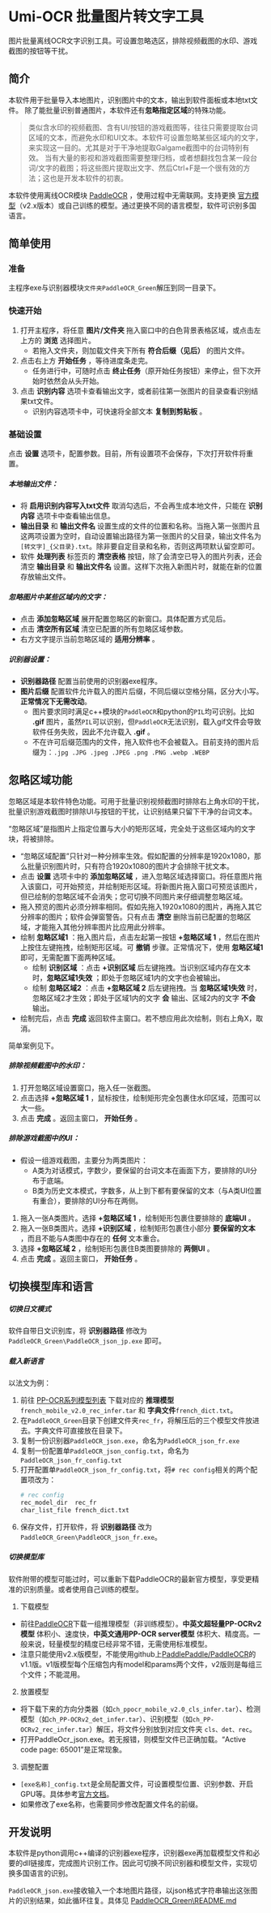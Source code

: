 # Umi-OCR 批量图片转文字工具

图片批量离线OCR文字识别工具。可设置忽略选区，排除视频截图的水印、游戏截图的按钮等干扰。

## 简介

本软件用于批量导入本地图片，识别图片中的文本，输出到软件面板或本地txt文件。
除了能批量识别普通图片，本软件还有**忽略指定区域**的特殊功能。

> 类似含水印的视频截图、含有UI/按钮的游戏截图等，往往只需要提取台词区域的文本，而避免水印和UI文本。本软件可设置忽略某些区域内的文字，来实现这一目的。尤其是对于干净地提取Galgame截图中的台词特别有效。
> 当有大量的影视和游戏截图需要整理归档，或者想翻找包含某一段台词/文字的截图；将这些图片提取出文字、然后Ctrl+F是一个很有效的方法；这也是开发本软件的初衷。

本软件使用离线OCR模块 [PaddleOCR](https://github.com/maxogden) ，使用过程中无需联网。支持更换 [官方模型](https://gitee.com/paddlepaddle/PaddleOCR)（v2.x版本）或自己训练的模型。通过更换不同的语言模型，软件可识别多国语言。

## 简单使用

### 准备

主程序exe与识别器模块`文件夹PaddleOCR_Green`解压到同一目录下。

### 快速开始

1. 打开主程序，将任意 **图片/文件夹** 拖入窗口中的白色背景表格区域，或点击左上方的 **浏览** 选择图片。
   - 若拖入文件夹，则加载文件夹下所有 **符合后缀（见后）** 的图片文件。
2. 点击右上方 **开始任务** ，等待进度条走完。
   - 任务进行中，可随时点击 **终止任务**（原开始任务按钮）来停止，但下次开始时依然会从头开始。
3. 点击 **识别内容** 选项卡查看输出文字，或者前往第一张图片的目录查看识别结果txt文件。
   - 识别内容选项卡中，可快速将全部文本 **复制到剪贴板** 。

### 基础设置

点击 **设置** 选项卡，配置参数。目前，所有设置项不会保存，下次打开软件将重置。

##### 本地输出文件：
- 将 **启用识别内容写入txt文件** 取消勾选后，不会再生成本地文件，只能在 **识别内容** 选项卡中查看输出信息。
- **输出目录** 和 **输出文件名** 设置生成的文件的位置和名称。当拖入第一张图片且这两项设置为空时，自动设置输出路径为第一张图片的父目录，输出文件名为 `[转文字]_{父目录}.txt`。除非要自定目录和名称，否则这两项默认留空即可。
- 软件 **处理列表** 标签页的 **清空表格** 按钮，除了会清空已导入的图片列表，还会清空 **输出目录** 和 **输出文件名** 设置。这样下次拖入新图片时，就能在新的位置存放输出文件。

##### 忽略图片中某些区域内的文字：
- 点击 **添加忽略区域** 展开配置忽略区的新窗口。具体配置方式见后。
- 点击 **清空所有区域** 清空已配置的所有忽略区域参数。
- 右方文字提示当前忽略区域的 **适用分辨率** 。

##### 识别器设置：

- **识别器路径** 配置当前使用的识别器exe程序。
- **图片后缀** 配置软件允许载入的图片后缀，不同后缀以空格分隔，区分大小写。**正常情况下无需改动**。
  - 图片要求同时满足c++模块的`PaddleOCR`和python的`PIL`均可识别。比如 **.gif** 图片，虽然`PIL`可以识别，但`PaddleOCR`无法识别，载入gif文件会导致软件任务失败，因此不允许载入 **.gif** 。
  - 不在许可后缀范围内的文件，拖入软件也不会被载入。目前支持的图片后缀为：`.jpg .JPG .jpeg .JPEG .png .PNG .webp .WEBP`

## 忽略区域功能

忽略区域是本软件特色功能。可用于批量识别视频截图时排除右上角水印的干扰，批量识别游戏截图时排除UI与按钮的干扰，让识别结果只留下干净的台词文本。

“忽略区域”是指图片上指定位置与大小的矩形区域，完全处于这些区域内的文字块，将被排除。

- “忽略区域配置”只针对一种分辨率生效。假如配置的分辨率是1920x1080，那么批量识别图片时，只有符合1920x1080的图片才会排除干扰文本。
- 点击 **设置** 选项卡中的 **添加忽略区域** ，进入忽略区域选择窗口。将任意图片拖入该窗口，可开始预览，并绘制矩形区域。将新图片拖入窗口可预览该图片，但已绘制的忽略区域不会消失；您可切换不同图片来仔细调整忽略区域。
- 拖入预览的图片必须分辨率相同。假如先拖入1920x1080的图片，再拖入其它分辨率的图片；软件会弹窗警告。只有点击 **清空** 删除当前已配置的忽略区域，才能拖入其他分辨率图片比应用此分辨率。
- 绘制 **忽略区域1** ：拖入图片后，点击左起第一按钮 **+忽略区域 1** ，然后在图片上按住左键拖拽，绘制矩形区域。可 **撤销** 步骤。正常情况下，使用 **忽略区域1** 即可，无需配置下面两种区域。
  - 绘制 **识别区域** ：点击 **+识别区域** 后左键拖拽。当识别区域内存在文本时，**忽略区域1失效** ；即处于忽略区域1内的文字也会被输出。
  - 绘制 **忽略区域2** ：点击 **+忽略区域 2** 后左键拖拽。当 **忽略区域1失效** 时，忽略区域2才生效；即处于区域1内的文字 **会** 输出、区域2内的文字 **不会** 输出。
- 绘制完后，点击 **完成** 返回软件主窗口。若不想应用此次绘制，则右上角X，取消。

简单案例见下。

##### 排除视频截图中的水印：

1. 打开忽略区域设置窗口，拖入任一张截图。
2. 点击选择 **+忽略区域 1** ，鼠标按住，绘制矩形完全包裹住水印区域，范围可以大一些。
3. 点击 **完成** 。返回主窗口， **开始任务** 。

##### 排除游戏截图中的UI：

- 假设一组游戏截图，主要分为两类图片：
  - A类为对话模式，字数少，要保留的台词文本在画面下方，要排除的UI分布于底端。
  - B类为历史文本模式，字数多，从上到下都有要保留的文本（与A类UI位置有重合），要排除的UI分布在两侧。
1. 拖入一张A类图片。选择 **+忽略区域 1** ，绘制矩形包裹住要排除的 **底端UI** 。
2. 拖入一张B类图片。选择 **+识别区域** ，绘制矩形包裹住小部分 **要保留的文本** ，而且不能与A类图中存在的 **任何** 文本重合。
3. 选择 **+忽略区域 2** ，绘制矩形包裹住B类图要排除的 **两侧UI** 。
4. 点击 **完成** 。返回主窗口， **开始任务** 。

## 切换模型库和语言

##### 切换日文模式

软件自带日文识别库，将 **识别器路径** 修改为 `PaddleOCR_Green\PaddleOCR_json_jp.exe` 即可。

##### 载入新语言

以法文为例：

1. 前往 [PP-OCR系列模型列表](https://gitee.com/paddlepaddle/PaddleOCR/blob/release/2.4/doc/doc_ch/models_list.md) 下载对应的 **推理模型**`french_mobile_v2.0_rec_infer.tar` 和 **字典文件**`french_dict.txt`。
2. 在`PaddleOCR_Green`目录下创建文件夹`rec_fr`，将解压后的三个模型文件放进去。字典文件可直接放在目录下。
3. 复制一份识别器`PaddleOCR_json.exe`，命名为`PaddleOCR_json_fr.exe`
4. 复制一份配置单`PaddleOCR_json_config.txt`，命名为`PaddleOCR_json_fr_config.txt`
5. 打开配置单`PaddleOCR_json_fr_config.txt`，将`# rec config`相关的两个配置项改为：
    ```sh
    # rec config
    rec_model_dir  rec_fr
    char_list_file french_dict.txt
    ```
6. 保存文件，打开软件，将 **识别器路径** 改为 `PaddleOCR_Green\PaddleOCR_json_fr.exe`。

##### 切换模型库

软件附带的模型可能过时，可以重新下载PaddleOCR的最新官方模型，享受更精准的识别质量。或者使用自己训练的模型。

1. 下载模型
 - 前往[PaddleOCR](https://gitee.com/paddlepaddle/PaddleOCR)下载一组推理模型（非训练模型）。**中英文超轻量PP-OCRv2模型** 体积小、速度快，**中英文通用PP-OCR server模型** 体积大、精度高。一般来说，轻量模型的精度已经非常不错，无需使用标准模型。
 - 注意只能使用v2.x版模型，不能使用github上[PaddlePaddle/PaddleOCR](https://github.com/PaddlePaddle/PaddleOCR)的v1.1版。v1版模型每个压缩包内有model和params两个文件，v2版则是每组三个文件；不能混用。

2. 放置模型
- 将下载下来的方向分类器（如`ch_ppocr_mobile_v2.0_cls_infer.tar`）、检测模型（如`ch_PP-OCRv2_det_infer.tar`）、识别模型（如`ch_PP-OCRv2_rec_infer.tar`）解压，将文件分别放到对应文件夹 `cls、det、rec`。
- 打开PaddleOcr_json.exe。若无报错，则模型文件已正确加载。“Active code page: 65001”是正常现象。

3. 调整配置
- `[exe名称]_config.txt`是全局配置文件，可设置模型位置、识别参数、开启GPU等。具体参考[官方文档](https://gitee.com/paddlepaddle/PaddleOCR/blob/release/2.4/doc/doc_ch/config.md)。
- 如果修改了exe名称，也需要同步修改配置文件名的前缀。

## 开发说明

本软件是python调用c++编译的识别器exe程序，识别器exe再加载模型文件和必要的dll链接库，完成图片识别工作。因此可切换不同识别器和模型文件，实现切换多国语言的识别。

`PaddleOCR_json.exe`接收输入一个本地图片路径，以json格式字符串输出这张图片的识别结果，如此循环往复。具体见 [PaddleOCR_Green\README.md](PaddleOCR_Green\README.md)
